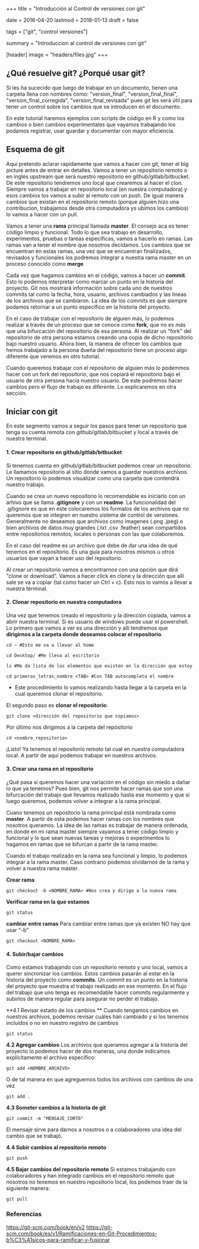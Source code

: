 +++
title = "Introducción al Control de versiones con git"

date = 2016-04-20
lastmod = 2018-01-13
draft = false

tags = ["git", "control versiones"]

summary = "Introduccion al control de versiones con git"

[header]
image = "headers/files.jpg"
+++

## ¿Qué resuelve git? ¿Porqué usar git?

Si les ha sucecido que luego de trabajar en un documento, tienen una carpeta
llena con nombres como: "version_final", "version_final_final", "version_final_corregida", "version_final_revisada" pues git les será útil para
tener un control sobre los cambios que se introducen en el documento. 

En este tutorial haremos ejemplos con scripts de código en R y como los cambios
o bien cambios experimentales que vayamos trabajando los podamos registrar, usar
guardar y documentar con mayor eficiencia.

## Esquema de git
Aqui pretendo aclarar rapidamente que vamos a hacer con git, tener el big picture antes de entrar en detalles. Vamos a tener un repositorio remoto o en inglés upstream que será nuestro repositorio en github/gitlab/bitbucket. De este repositorio tendremos uno local que crearemos al hacer el clon. Siempre vamos a trabajar en repositorio local (en nuestra computadora) y esos cambios los vamos a subir al remoto con un push. De igual manera cambios que existan en el repositorio remoto (porque alguien hizo una contribucion, trabajamos desde otra computadora ys ubimos los cambios) lo vamos a hacer con un pull.

Vamos a tener una **rama** principal llamada **master**. El consejo aca es tener código limpio y funcional. Todo lo que sea trabajo en desarrollo, experimentos, pruebas o tareas específicas, vamos a hacerlo en ramas. Las ramas van a tener el nombre que nosotros decidamos. Los cambios que se encuentran en estas ramas, una vez que se encuentran finalizados, revisados y funcionales los podremos integrar a nuestra rama master en un proceso conocido como **merge**

Cada vez que hagamos cambios en el código, vamos a hacer un **commit**. Esto lo podemos interpretar como marcar un punto en la historia del proyecto. Git nos mostrará información sobre cada uno de nuestros commits tal como la fecha, hora, usuario, archivos cambiados y las líneas de los archivos que se cambiaron. La idea de los commits es que siempre podamos retornar a un punto específico en la historia del proyecto.

En el caso de trabajar con el repositorio de alguien más, lo podemos realizar a través de un proceso que se conoce como **fork**, que no es más que una bifurcación del repositorio de esa persona. Al realizar un "fork" del repositorio de otra persona estamos creando una copia de dicho repositorio bajo nuestro usuario. Ahora bien, la manera de ofrecer los cambios que hemos trabajado a la persona dueña del repositorio tiene un proceso algo diferente que veremos en otro tutorial.

Cuando queremos trabajar con el repositorio de alguien más lo podemmos hacer con un fork del repositorio, que nos copiará el repositorio bajo el usuario de otra persona hacia nuestro usuario. De este podremos hacer cambios pero el flujo de trabajo es diferente. Lo explicaremos en otra sección.

## Iniciar con git
En este segmento vamos a seguir los pasos para tener un repositorio que tenga su cuenta remota con github/gitlab/bitbucket y local a través de nuestra terminal.

#### 1. Crear repositorio en github/gitlab/bitbucket
Si tenemos cuenta en github/gitlab/bitbucket podemos crear un repositorio. Le llamamos repositorio al sitio donde vamos a guardar nuestros archivos. Un repositorio lo podemos visualizar como una carpeta que contendrá nuestro trabajo.

Cuando se crea un nuevo repositorio lo recomendable es iniciarlo con un arhivo que se llama **.gitignore** y con un **readme**. La funcionalidad del .gitignore es que en este colocaremos los formatos de los archivos que no queremos que se integren en nuestro sistema de control de versiones. Generalmente no deseamos que archivos como imagenes (.png .jpeg) o bien archivos de datos muy grandes (.txt .csv .feather) sean compartidos entre repositorios remotos, locales o personas con las que colaboremos. 

En el caso del readme es un archivo que debe de dar una idea  de qué tenemos en el repositorio. Es una guía para nosotros mismos u otros usuarios que vayan a hacer uso del repositorio. 

Al crear un repositorio vamos a encontrarnos con una opción que dirá "clone or download". Vamos a hacer click en clone y la dirección que allí sale se va a copiar (tal como hacer un Ctrl + c). Esto nos lo vamos a llevar a nuestra terminal.


#### 2. Clonar repositorio en nuestra computadora
Una vez que tenemos creado el repositorio y la dirección copiada, vamos a abrir nuestra terminal. Si es usuario de windows puede usar el powershell.
Lo primero que vamos a ver es una dirección y allí tendremos que **dirigirnos
a la carpeta donde deseamos colocar el repositorio**.

```
cd ~ #Esto me va a llevar al home
```

```
cd Desktop/ #Me lleva al escritorio
```

```
ls #Me da lista de los elementos que existen en la dirección que estoy
```

```
cd primeras_letras_nombre <TAB> #Con TAB autocompleta el nombre
```

 - Este procedimiento lo vamos realizando hasta llegar a la carpeta en la cual queremos clonar el repositorio.

El segundo paso es **clonar el repositorio**:

```
git clone <dirección del repositorio que copiamos>
```

Por último nos dirigimos a la carpeta del repositorio

```
cd <nombre_repositorio>
```
¡Listo! Ya tenemos el repositorio remoto tal cual en nuestra computadora local. A partir de aquí podemos trabajar en nuestros archivos.

#### 3. Crear una rama en el repositorio
¿Qué pasa si queremos hacer una variación en el código sin miedo a dañar lo que ya tenemos? Pues bien, git nos permite hacer ramas que son una bifurcación del trabajo que llevamos realizado hasta ese momento y que si luego queremos, podemos volver a integrar a la rama principal.

Cuano tenemos un repositorio la rama principal está nombrada como **master**. A partir de esta podemos hacer ramas con los nombres que nosotros queramos. La idea de las ramas es trabajar de manera ordenada, en donde en mi rama master siempre vayamos a tener código limpio y funcional y lo que sean nuevas tareas y mejoras o experimentos lo hagamos en ramas que se bifurcan a partir de la rama master. 

Cuando el trabajo realizado en la rama sea funcional y limpio, lo podemos integrar a la rama master. Caso contrario podemos olvidarnos de la rama y volver a nuestra rama master.

**Crear rama**
```
git checkout -b <NOMBRE_RAMA> #Nos crea y dirige a la nueva rama
```

**Verificar rama en la que estamos**
```
git status
```

**cambiar entre ramas**
Para cambiar entre ramas que ya existen NO hay que usar "-b"
```
git checkout <NOMBRE_RAMA>
```

#### 4. Subir/bajar cambios
Como estamos trabajando con un repositorio remoto y uno local, vamos a querer sincronizar los cambios. Estos cambios pasarán al estar en la historia del proyecto como **commits**. Un commit es un punto en la historia del proyecto que muestra el trabajo realizado en ese momento. En el flujo del trabajo que uno tenga es recomendable hacer commits regularmente y subirlos de manera regular para asegurar no perder el trabajo.

**4.1 Revisar estado de los cambios **
Cuando tengamos cambios en nuestros archivos, podemos revisar cuáles han cambiado y si los tenemos incluidos o no en nuestro registro de cambios
```
git status
```

**4.2 Agregar cambios**
Los archivos que queramos agregar a la historia del proyecto lo podemos hacer de dos maneras, una donde indicamos explícitamente el archivo específico:
```
git add <NOMBRE_ARCHIVO>
```

O de tal manera en que agreguemos todos los archivos con cambios de una vez
```
git add .
```

**4.3 Someter cambios a la historia de git**
```
git commit -m "MENSAJE_CORTO"
```
El mensaje sirve para darnos a nosotros o a colaboradores una idea del cambio que se trabajó. 

**4.4 Subir cambios al repositorio remoto**
```
git push
```

**4.5 Bajar cambios del repositorio remoto**
Si estamos trabajando con colaboradores y han integrado cambios en el repositorio remoto que nosotros no tenemos en nuestro repositorio local, los podemos traer de la siguiente manera:

```
git pull
```

### Referencias

https://git-scm.com/book/en/v2
https://git-scm.com/book/es/v1/Ramificaciones-en-Git-Procedimientos-b%C3%A1sicos-para-ramificar-y-fusionar

